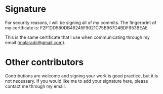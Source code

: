 # Signature
For security reasons, I will be signing all of my commits. The fingerprint of my certificate is: 
F2F1DD580DB49245F9021C75B967D4BDF953BEAE

This is the same certificate that I use when communicating through my email (malaradji@gmail.com).

# Other contributors

Contributions are welcome and signing your work is good practice, but it is not necessary. If you would like me to add your signature here, please contact me through my email.
